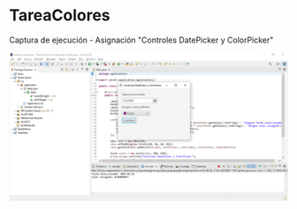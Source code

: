 # TareaColores

Captura de ejecución - Asignación "Controles DatePicker y ColorPicker"

![Resultado de la ejecución](CapturaEjecucionColores.PNG)

